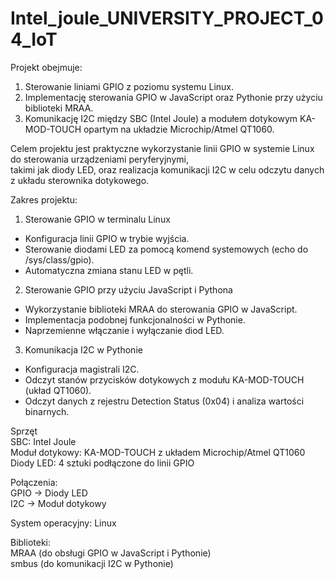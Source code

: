 # Intel_joule_UNIVERSITY_PROJECT_04_IoT

Projekt obejmuje:  
1. Sterowanie liniami GPIO z poziomu systemu Linux.  
2. Implementację sterowania GPIO w JavaScript oraz Pythonie przy użyciu biblioteki MRAA.  
3. Komunikację I2C między SBC (Intel Joule) a modułem dotykowym KA-MOD-TOUCH opartym na układzie Microchip/Atmel QT1060.  
  
  
Celem projektu jest praktyczne wykorzystanie linii GPIO w systemie Linux do sterowania urządzeniami peryferyjnymi,   
takimi jak diody LED, oraz realizacja komunikacji I2C w celu odczytu danych z układu sterownika dotykowego.  

Zakres projektu:
1. Sterowanie GPIO w terminalu Linux
- Konfiguracja linii GPIO w trybie wyjścia.
- Sterowanie diodami LED za pomocą komend systemowych (echo do /sys/class/gpio).
- Automatyczna zmiana stanu LED w pętli.
2. Sterowanie GPIO przy użyciu JavaScript i Pythona
- Wykorzystanie biblioteki MRAA do sterowania GPIO w JavaScript.
- Implementacja podobnej funkcjonalności w Pythonie.
- Naprzemienne włączanie i wyłączanie diod LED.
3. Komunikacja I2C w Pythonie
- Konfiguracja magistrali I2C.
- Odczyt stanów przycisków dotykowych z modułu KA-MOD-TOUCH (układ QT1060).
- Odczyt danych z rejestru Detection Status (0x04) i analiza wartości binarnych.
  
Sprzęt  
SBC: Intel Joule  
Moduł dotykowy: KA-MOD-TOUCH z układem Microchip/Atmel QT1060  
Diody LED: 4 sztuki podłączone do linii GPIO  

Połączenia:  
GPIO → Diody LED  
I2C → Moduł dotykowy  

System operacyjny: Linux  

Biblioteki:  
MRAA (do obsługi GPIO w JavaScript i Pythonie)    
smbus (do komunikacji I2C w Pythonie)    


